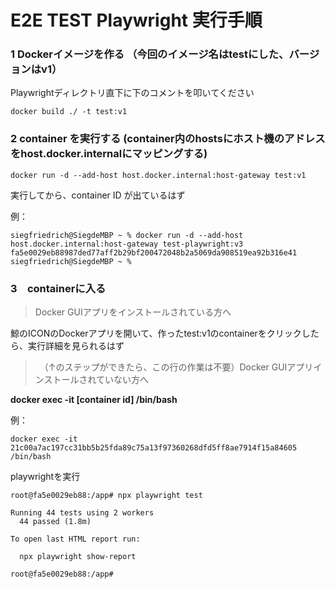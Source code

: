 # E2E TEST Playwright 実行手順

### 1 Dockerイメージを作る （今回のイメージ名はtestにした、バージョンはv1）
Playwrightディレクトリ直下に下のコメントを叩いてください

```
docker build ./ -t test:v1
 ```

### 2 container を実行する (container内のhostsにホスト機のアドレスをhost.docker.internalにマッピングする)

```
docker run -d --add-host host.docker.internal:host-gateway test:v1
```
実行してから、container ID が出ているはず

例：
```
siegfriedrich@SiegdeMBP ~ % docker run -d --add-host host.docker.internal:host-gateway test-playwright:v3
fa5e0029eb88987ded77aff2b29bf200472048b2a5069da908519ea92b316e41
siegfriedrich@SiegdeMBP ~ %
```


### 3　containerに入る　

> Docker GUIアプリをインストールされている方へ　

鯨のICONのDockerアプリを開いて、作ったtest:v1のcontainerをクリックしたら、実行詳細を見られるはず

>　（↑のステップができたら、この行の作業は不要）Docker GUIアプリインストールされていない方へ

**docker exec -it [container id] /bin/bash**

例：
```
docker exec -it 21c00a7ac197cc31bb5b25fda89c75a13f97360268dfd5ff8ae7914f15a84605 /bin/bash
```

playwrightを実行

```
root@fa5e0029eb88:/app# npx playwright test    

Running 44 tests using 2 workers
  44 passed (1.8m)

To open last HTML report run:

  npx playwright show-report

root@fa5e0029eb88:/app#

```
